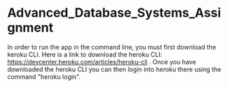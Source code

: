 # Advanced_Database_Systems_Assignment
In order to run the app in the command line, you must first download the keroku CLI. Here is a link to download the heroku CLI: https://devcenter.heroku.com/articles/heroku-cli . Once you have downloaded the heroku CLI you can then login into heroku there using the command "heroku login". 